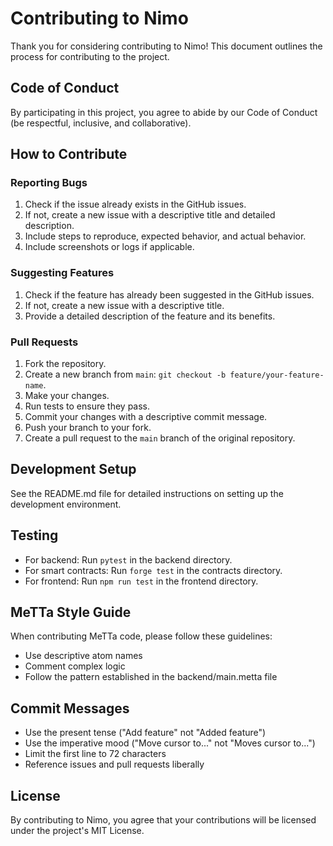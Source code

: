 # Contributing to Nimo

Thank you for considering contributing to Nimo! This document outlines the process for contributing to the project.

## Code of Conduct

By participating in this project, you agree to abide by our Code of Conduct (be respectful, inclusive, and collaborative).

## How to Contribute

### Reporting Bugs

1. Check if the issue already exists in the GitHub issues.
2. If not, create a new issue with a descriptive title and detailed description.
3. Include steps to reproduce, expected behavior, and actual behavior.
4. Include screenshots or logs if applicable.

### Suggesting Features

1. Check if the feature has already been suggested in the GitHub issues.
2. If not, create a new issue with a descriptive title.
3. Provide a detailed description of the feature and its benefits.

### Pull Requests

1. Fork the repository.
2. Create a new branch from `main`: `git checkout -b feature/your-feature-name`.
3. Make your changes.
4. Run tests to ensure they pass.
5. Commit your changes with a descriptive commit message.
6. Push your branch to your fork.
7. Create a pull request to the `main` branch of the original repository.

## Development Setup

See the README.md file for detailed instructions on setting up the development environment.

## Testing

- For backend: Run `pytest` in the backend directory.
- For smart contracts: Run `forge test` in the contracts directory.
- For frontend: Run `npm run test` in the frontend directory.

## MeTTa Style Guide

When contributing MeTTa code, please follow these guidelines:

- Use descriptive atom names
- Comment complex logic
- Follow the pattern established in the backend/main.metta file

## Commit Messages

- Use the present tense ("Add feature" not "Added feature")
- Use the imperative mood ("Move cursor to..." not "Moves cursor to...")
- Limit the first line to 72 characters
- Reference issues and pull requests liberally

## License

By contributing to Nimo, you agree that your contributions will be licensed under the project's MIT License.